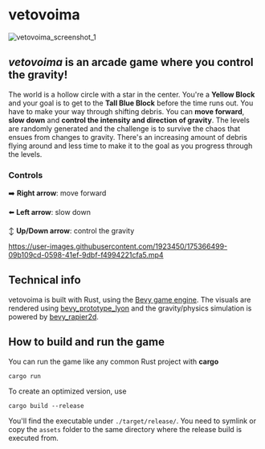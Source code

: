 # vetovoima

![vetovoima_screenshot_1](https://user-images.githubusercontent.com/1923450/175366654-23b5b57e-ca8c-40ba-bf56-6f6f76eabbf9.png)

## _vetovoima_ is an arcade game where you control the gravity!

The world is a hollow circle with a star in the center. 
You're a **Yellow Block** and your goal is to get to the **Tall Blue Block** before the time runs out. You have to make your way through shifting debris.
You can **move forward**, **slow down** and **control the intensity and direction of gravity**.
The levels are randomly generated and the challenge is to survive the chaos that ensues from changes to gravity.
There's an increasing amount of debris flying around and less time to make it to the goal as you progress through the levels.

### Controls

➡️ **Right arrow**: move forward

⬅️ **Left arrow**: slow down

↕️ **Up/Down arrow**: control the gravity

https://user-images.githubusercontent.com/1923450/175366499-09b109cd-0598-41ef-9dbf-f4994221cfa5.mp4

## Technical info

vetovoima is built with Rust, using the [Bevy game engine](https://bevyengine.org). 
The visuals are rendered using [bevy_prototype_lyon](https://crates.io/crates/bevy_prototype_lyon) and the gravity/physics simulation is powered by [bevy_rapier2d](https://crates.io/crates/bevy_rapier2d).

## How to build and run the game

You can run the game like any common Rust project with **cargo**

`cargo run`

To create an optimized version, use

`cargo build --release`

You'll find the executable under `./target/release/`.
You need to symlink or copy the `assets` folder to the same directory where the release build is executed from.
